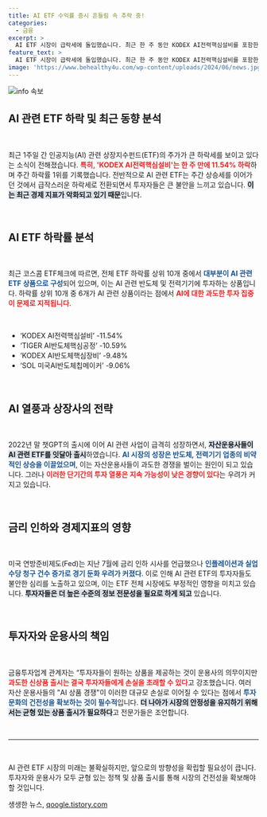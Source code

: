 ```yaml
---
title: AI ETF 수익률 증시 흔들림 속 추락 중!
categories:
  - 금융
excerpt: >
  AI ETF 시장이 급락세에 돌입했습니다. 최근 한 주 동안 KODEX AI전력핵심설비를 포함한 AI 관련 상품 9개가 하락률 상위에 올라, 투자자들 사이에서 불안감이 커지고 있습니다. 과도한 경쟁과 테마 쏠림 현상이 우려되는 가운데, 과연 투자자들은 어떤 선택을 해야 할까요?
feature_text: >
  AI ETF 시장이 급락세에 돌입했습니다. 최근 한 주 동안 KODEX AI전력핵심설비를 포함한 AI 관련 상품 9개가 하락률 상위에 올라, 투자자들 사이에서 불안감이 커지고 있습니다. 과도한 경쟁과 테마 쏠림 현상이 우려되는 가운데, 과연 투자자들은 어떤 선택을 해야 할까요?
image: 'https://www.behealthy4u.com/wp-content/uploads/2024/06/news.jpg'
---
```


<p><img src="https://www.behealthy4u.com/wp-content/uploads/2024/06/news.jpg" alt="info 속보" /></p>

<h2 data-ke-size="size26">AI 관련 ETF 하락 및 최근 동향 분석</h2>

<p data-ke-size="size16">&nbsp;</p>

<p>최근 1주일 간 인공지능(AI) 관련 상장지수펀드(ETF)의 주가가 큰 하락세를 보이고 있다는 소식이 전해졌습니다. <b><span style="color: #ee2323;">특히, 'KODEX AI전력핵심설비'는 한 주 만에 11.54% 하락</span></b>하며 주간 하락률 1위를 기록했습니다. 전반적으로 AI 관련 ETF는 주간 상승세를 이어가던 것에서 급작스러운 하락세로 전환되면서 투자자들은 큰 불안을 느끼고 있습니다. <b><span style="background-color: #21538527;">이는 최근 경제 지표가 악화되고 있기 때문</span></b>입니다.</p>

<p data-ke-size="size16">&nbsp;</p>

<h2 data-ke-size="size26">AI ETF 하락률 분석</h2>

<p data-ke-size="size16">&nbsp;</p>

<p>최근 코스콤 ETF체크에 따르면, 전체 ETF 하락률 상위 10개 중에서 <b><span style="color: #1a5490;">대부분이 AI 관련 ETF 상품으로 구성</span></b>되어 있으며, 이는 AI 관련 반도체 및 전력기기에 투자하는 상품입니다. 하락률 상위 10개 중 6개가 AI 관련 상품이라는 점에서 <b><span style="color: #ee2323;">AI에 대한 과도한 투자 집중이 문제로 지적됩니다</span></b>.</p>

<p data-ke-size="size16">&nbsp;</p>

<ul>
<li>‘KODEX AI전력핵심설비’ -11.54%</li>
<li>‘TIGER AI반도체핵심공정’ -10.59%</li>
<li>‘KODEX AI반도체핵심장비’ -9.48%</li>
<li>‘SOL 미국AI반도체칩메이커’ -9.06%</li>
</ul>

<p data-ke-size="size16">&nbsp;</p>

<h2 data-ke-size="size26">AI 열풍과 상장사의 전략</h2>

<p data-ke-size="size16">&nbsp;</p>

<p>2022년 말 챗GPT의 출시에 이어 AI 관련 사업이 급격히 성장하면서, <b><span style="background-color: #21538527;">자산운용사들이 AI 관련 ETF를 잇달아 출시</span></b>하였습니다. <b><span style="color: #1a5490;">AI 시장의 성장은 반도체, 전력기기 업종의 비약적인 상승을 이끌었으며</span></b>, 이는 자산운용사들이 과도한 경쟁을 벌이는 원인이 되고 있습니다. 그러나 <b><span style="color: #ee2323;">이러한 단기간의 투자 열풍은 지속 가능성이 낮은 경향이 있다</span></b>는 우려가 커지고 있습니다.</p>

<p data-ke-size="size16">&nbsp;</p>

<h2 data-ke-size="size26">금리 인하와 경제지표의 영향</h2>

<p data-ke-size="size16">&nbsp;</p>

<p>미국 연방준비제도(Fed)는 지난 7월에 금리 인하 시사를 언급했으나 <b><span style="color: #1a5490;">인플레이션과 실업 수당 청구 건수 증가로 경기 둔화 우려가 커졌다</span></b>. 이로 인해 AI 관련 ETF의 투자자들도 불안한 심리를 노출하고 있으며, 이는 ETF 전체 시장에도 부정적인 영향을 미치고 있습니다. <b><span style="background-color: #21538527;">투자자들은 더 높은 수준의 정보 전문성을 필요로 하게 되고</span></b> 있습니다.</p>

<p data-ke-size="size16">&nbsp;</p>

<h2 data-ke-size="size26">투자자와 운용사의 책임</h2>

<p data-ke-size="size16">&nbsp;</p>

<p>금융투자업계 관계자는 “투자자들이 원하는 상품을 제공하는 것이 운용사의 의무이지만<br><b><span style="color: #ee2323;">과도한 신상품 출시는 결국 투자자들에게 손실을 초래할 수 있다</span></b>고 강조했습니다. 여러 자산 운용사들의 "AI 상품 경쟁"이 이러한 대규모 손실로 이어질 수 있다는 점에서 <b><span style="color: #1a5490;">투자문화의 건전성을 확보하는 것이 필수적</span></b>입니다. <b><span style="background-color: #21538527;">더 나아가 시장의 안정성을 유지하기 위해서는 균형 있는 상품 출시가 필요하다</span></b>고 전문가들은 조언합니다.</p>

<p data-ke-size="size16">&nbsp;</p>

<hr>

<p data-ke-size="size16">&nbsp;</p>

<p>AI 관련 ETF 시장의 미래는 불확실하지만, 앞으로의 방향성을 확립할 필요성이 큽니다. 투자자와 운용사가 모두 균형 있는 정책 및 상품 출시를 통해 시장의 건전성을 확보해야 할 것입니다.</p>
생생한 뉴스, <a href="https://qoogle.tistory.com" rel="dofollow">qoogle.tistory.com</a>


